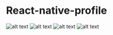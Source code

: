 # React-native-profile

![alt text](https://user-images.githubusercontent.com/31764710/57196504-a3bf4480-6f87-11e9-9343-ff06c5c13173.JPG)
![alt text](https://user-images.githubusercontent.com/31764710/57196506-a5890800-6f87-11e9-845f-2ecf4ae0f589.JPG)
![alt text](https://user-images.githubusercontent.com/31764710/57196509-a7eb6200-6f87-11e9-813c-b060d87dddd5.JPG)
![alt text](https://user-images.githubusercontent.com/31764710/57196508-a7eb6200-6f87-11e9-9646-666efcdf908f.JPG)
